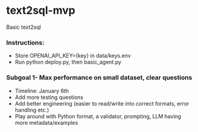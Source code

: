 # text2sql-mvp
Basic text2sql

### Instructions:
- Store OPENAI_API_KEY={key} in data/keys.env
- Run python deploy.py, then basic_agent.py 
### Subgoal 1- Max performance on small dataset, clear questions
- Timeline: January 6th
- Add more testing questions 
- Add better engineering (easier to read/write into correct formats, error handling etc.)
- Play around with Python format, a validator, prompting, LLM having more metadata/examples